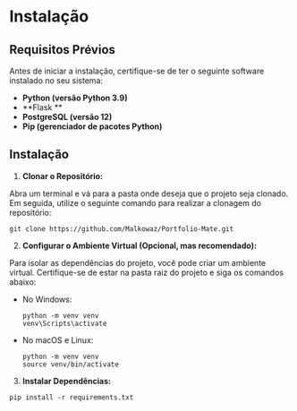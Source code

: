 # Instalação 

## Requisitos Prévios

Antes de iniciar a instalação, certifique-se de ter o seguinte software instalado no seu sistema:

- **Python (versão Python 3.9)**
- **Flask **
- **PostgreSQL (versão 12)**
- **Pip (gerenciador de pacotes Python)**

## Instalação

1. **Clonar o Repositório:**<br>

Abra um terminal e vá para a pasta onde deseja que o projeto seja clonado. Em seguida, utilize o seguinte comando para realizar a clonagem do repositório:
```
git clone https://github.com/Malkowaz/Portfolio-Mate.git
```

2. **Configurar o Ambiente Virtual (Opcional, mas recomendado):**

Para isolar as dependências do projeto, você pode criar um ambiente virtual. Certifique-se de estar na pasta raiz do projeto e siga os comandos abaixo:

- No Windows:

  ```
  python -m venv venv
  venv\Scripts\activate
  ```

- No macOS e Linux:

  ```
  python -m venv venv
  source venv/bin/activate
  ```

3. **Instalar Dependências:**

```
pip install -r requirements.txt
```
